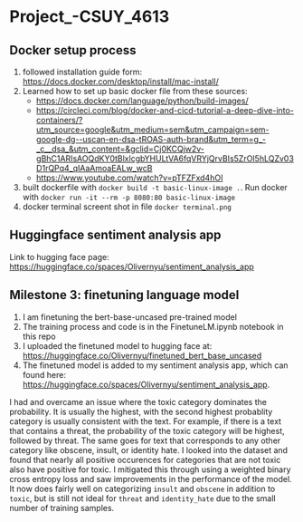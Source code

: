 # Project_-CSUY_4613

## Docker setup process
1. followed installation guide form: https://docs.docker.com/desktop/install/mac-install/
2. Learned how to set up basic docker file from these sources:
    -   https://docs.docker.com/language/python/build-images/
    -   https://circleci.com/blog/docker-and-cicd-tutorial-a-deep-dive-into-containers/?utm_source=google&utm_medium=sem&utm_campaign=sem-google-dg--uscan-en-dsa-tROAS-auth-brand&utm_term=g_-_c__dsa_&utm_content=&gclid=Cj0KCQjw2v-gBhC1ARIsAOQdKY0tBlxlcgbYHULtVA6fqVRYjQrvBIs5ZrOI5hLQZv03D1rQPq4_qIAaAmoaEALw_wcB
    - https://www.youtube.com/watch?v=pTFZFxd4hOI
3. built dockerfile with `docker build -t basic-linux-image .`. Run docker with `docker run -it --rm -p 8080:80 basic-linux-image`
4. docker terminal screent shot in file `docker terminal.png`


## Huggingface sentiment analysis app
Link to hugging face page: https://huggingface.co/spaces/Olivernyu/sentiment_analysis_app


## Milestone 3: finetuning language model
1. I am finetuning the bert-base-uncased pre-trained model
2. The training process and code is in the FinetuneLM.ipynb notebook in this repo
3. I uploaded the finetuned model to hugging face at: https://huggingface.co/Olivernyu/finetuned_bert_base_uncased
4. The finetuned model is added to my sentiment analysis app, which can found here: https://huggingface.co/spaces/Olivernyu/sentiment_analysis_app.

I had and overcame an issue where the toxic category dominates the probability. It is usually the highest, with the second highest probablity category is usually consistent with the text. For example, if there is a text that contains a threat, the probability of the toxic category will be highest, followed by threat. The same goes for text that corresponds to any other category like obscene, insult, or identity hate. I looked into the dataset and found that nearly all positive occurences for categories that are not toxic also have positive for toxic. I mitigated this through using a weighted binary cross entropy loss and saw improvements in the performance of the model. It now does fairly well on categorizing `insult` and `obscene` in addition to `toxic`, but is still not ideal for `threat` and `identity_hate` due to the small number of training samples.